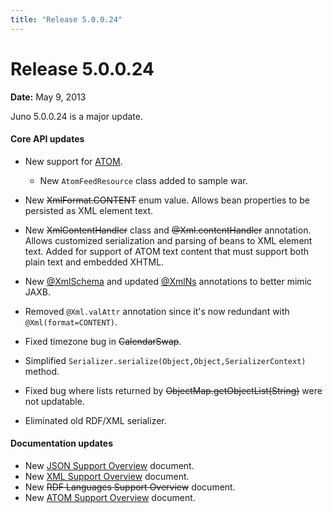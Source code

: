 ```yaml
---
title: "Release 5.0.0.24"
---
```


# Release 5.0.0.24

**Date:** May 9, 2013

Juno 5.0.0.24 is a major update.

#### Core API updates

- New support for [ATOM]({{API_DOCS}}/org/apache/juneau/dto/atom.html).
  - New `AtomFeedResource` class added to sample war.

- New ~~XmlFormat.CONTENT~~ enum value.
  Allows bean properties to be persisted as XML element text.

- New ~~XmlContentHandler~~ class and ~~@Xml.contentHandler~~ annotation.
  Allows customized serialization and parsing of beans to XML element text.
  Added for support of ATOM text content that must support both plain text and embedded XHTML.

- New [@XmlSchema]({{API_DOCS}}/org/apache/juneau/xml/annotation/XmlSchema.html) and updated [@XmlNs]({{API_DOCS}}/org/apache/juneau/xml/annotation/XmlNs.html) annotations to better mimic JAXB.

- Removed `@Xml.valAttr` annotation since it's now redundant with `@Xml(format=CONTENT)`.

- Fixed timezone bug in ~~CalendarSwap~~.

- Simplified `Serializer.serialize(Object,Object,SerializerContext)` method.

- Fixed bug where lists returned by ~~ObjectMap.getObjectList(String)~~ were not updatable.

- Eliminated old RDF/XML serializer.

#### Documentation updates

- New [JSON Support Overview]({{API_DOCS}}/org/apache/juneau/json.html) document.
- New [XML Support Overview]({{API_DOCS}}/org/apache/juneau/xml.html) document.
- New ~~RDF Languages Support Overview~~ document.
- New [ATOM Support Overview]({{API_DOCS}}/org/apache/juneau/dto/atom.html) document.